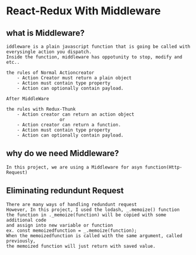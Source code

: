 # React-Redux With Middleware

## what is Middleware?
    iddleware is a plain javascript function that is going be called with everysingle action you dispatch.
    Inside the function, middleware has oppotunity to stop, modify and etc..  

    the rules of Normal Actioncreator
        - Action Creator must return a plain object
        - Action must contain type property
        - Action can optionally contain payload.
    
    After MiddleWare

    the rules with Redux-Thunk 
        - Action creator can return an action object
                        or
        - Action creator can return a function.
        - Action must contain type property
        - Action can optionally contain payload.

## why do we need Middleware?
    In this project, we are using a Middleware for asyn function(Http-Request)

## Eliminating redundunt Request
    There are many ways of handling redundunt request 
    However, In this project, I used the lodash, _.memoize() function
    the function in ._memoize(function) will be copied with some additional code
    and assign into new variable or function 
    ex. const memoizedfunction = _.memoize(function);
    When the memoizedfunction is called with the same argument, called previously,
    the memoized function will just return with saved value.
      